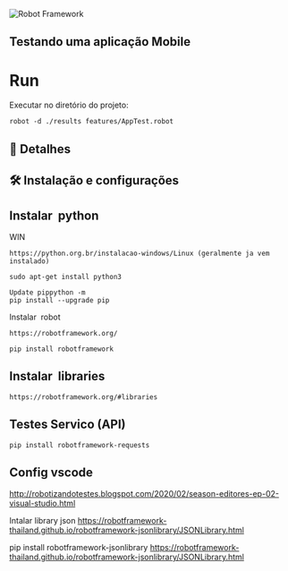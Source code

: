 ![Robot Framework](https://appium.io/docs/en/2.0/assets/images/appium-logo-horiz.png)

## Testando uma aplicação Mobile

  
# Run
Executar no diretório do projeto:

````
robot -d ./results features/AppTest.robot
````

## 📁 Detalhes 
 
## 🛠️ Instalação e configurações

## Instalar  python
WIN 
````
https://python.org.br/instalacao-windows/Linux (geralmente ja vem instalado)
 
sudo apt-get install python3

Update pippython -m 
pip install --upgrade pip
````
Instalar  robot
````
https://robotframework.org/
 
pip install robotframework
````
## Instalar  libraries
````
https://robotframework.org/#libraries
````


## Testes Servico (API)
````
pip install robotframework-requests
````

## Config vscode

http://robotizandotestes.blogspot.com/2020/02/season-editores-ep-02-visual-studio.html


Intalar library json
https://robotframework-thailand.github.io/robotframework-jsonlibrary/JSONLibrary.html

pip install robotframework-jsonlibrary
https://robotframework-thailand.github.io/robotframework-jsonlibrary/JSONLibrary.html